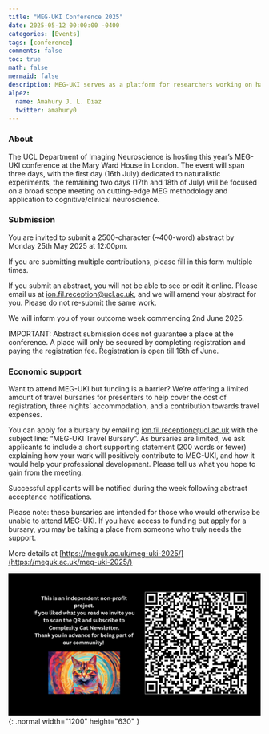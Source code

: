 ```yaml
---
title: "MEG-UKI Conference 2025"
date: 2025-05-12 00:00:00 -0400
categories: [Events]
tags: [conference]
comments: false
toc: true
math: false
mermaid: false
description: MEG-UKI serves as a platform for researchers working on hardware development, analysis methods, cognitive neuroscience, and clinical applications to connect and share their work in the field of Magnetoencephalography.
alpez:
  name: Amahury J. L. Diaz
  twitter: amahury0
---
```

### About
The UCL Department of Imaging Neuroscience is hosting this year’s MEG-UKI conference at the Mary Ward House in London. The event will span three days, with the first day (16th July) dedicated to naturalistic experiments, the remaining two days (17th and 18th of July) will be focused on a broad scope meeting on cutting-edge MEG methodology and application to cognitive/clinical neuroscience.

### Submission
You are invited to submit a 2500-character (~400-word) abstract by Monday 25th May 2025 at 12:00pm.

If you are submitting multiple contributions, please fill in this form multiple times.

If you submit an abstract, you will not be able to see or edit it online. Please email us at  ion.fil.reception@ucl.ac.uk, and we will amend your abstract for you. Please do not re-submit the same work.

We will inform you of your outcome week commencing 2nd June 2025.

IMPORTANT: Abstract submission does not guarantee a place at the conference. A place will only be secured by completing registration and paying the registration fee. Registration is open till 16th of June.

### Economic support
Want to attend MEG-UKI but funding is a barrier? We’re offering a limited amount of travel bursaries for presenters to help cover the cost of registration, three nights’ accommodation, and a contribution towards travel expenses.

You can apply for a bursary by emailing ion.fil.reception@ucl.ac.uk with the subject line: “MEG-UKI Travel Bursary”. As bursaries are limited, we ask applicants to include a short supporting statement (200 words or fewer) explaining how your work will positively contribute to MEG-UKI, and how it would help your professional development. Please tell us what you hope to gain from the meeting.

Successful applicants will be notified during the week following abstract acceptance notifications.

Please note: these bursaries are intended for those who would otherwise be unable to attend MEG-UKI. If you have access to funding but apply for a bursary, you may be taking a place from someone who truly needs the support.

More details at [https://meguk.ac.uk/meg-uki-2025/](https://meguk.ac.uk/meg-uki-2025/)

![Desktop View](/assets/img/fix/complexity-cat-newsletter.png){: .normal width="1200" height="630" }

